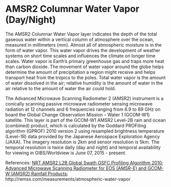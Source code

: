# AMSR2 Columnar Water Vapor (Day/Night)
The AMSR2 Columnar Water Vapor layer indicates the depth of the total gaseous water within a vertical column of atmosphere over the ocean, measured in millimeters (mm).  Almost all of atmospheric moisture is in the form of water vapor. This water vapor drives the development of weather systems on short time scales and influences the climate on longer time scales. Water vapor is Earth’s primary greenhouse gas and traps more heat than carbon dioxide. The movement of water vapor around the globe helps determine the amount of precipitation a region might receive and helps transport heat from the tropics to the poles. Total water vapor is the amount of water dissolved in the air; relative humidity is the amount of water in the air relative to the amount of water the air could hold.

The Advanced Microwave Scanning Radiometer 2 (AMSR2) instrument is a conically scanning passive microwave radiometer sensing microwave radiation at 12 channels and 6 frequencies ranging from 6.9 to 89 GHz on board the Global Change Observation Mission – Water 1 (GCOM-W1) satellite. This layer is part of the GCOM-W1 AMSR2 Level-2B rain and ocean (combined) product, which is calculated by the Goddard PROFiling algorithm (GPROF) 2010 version 2 using resampled brightness temperature (Level-1R) data provided by the Japanese Aerospace Exploration Agency (JAXA). The imagery resolution is 2km and sensor resolution is 5km. The temporal resolution is twice daily (day and night) and temporal availability for viewing in GIBS/Worldview is June 07, 2015 - present.

References: [NRT AMSR2 L2B Global Swath GSFC Profiling Algorithm 2010](https://ghrc.nsstc.nasa.gov/hydro/details.pl?ds=A2_RainOcn_NRT); [Advanced Microwave Scanning Radiometer for EOS (AMSR-E) and GCOM-W (AMSR2) Rainfall Products](http://rain.atmos.colostate.edu/RAINMAP10v2/amsr_description.html); http://[]()remss.com/measurements/atmospheric-water-vapor 
